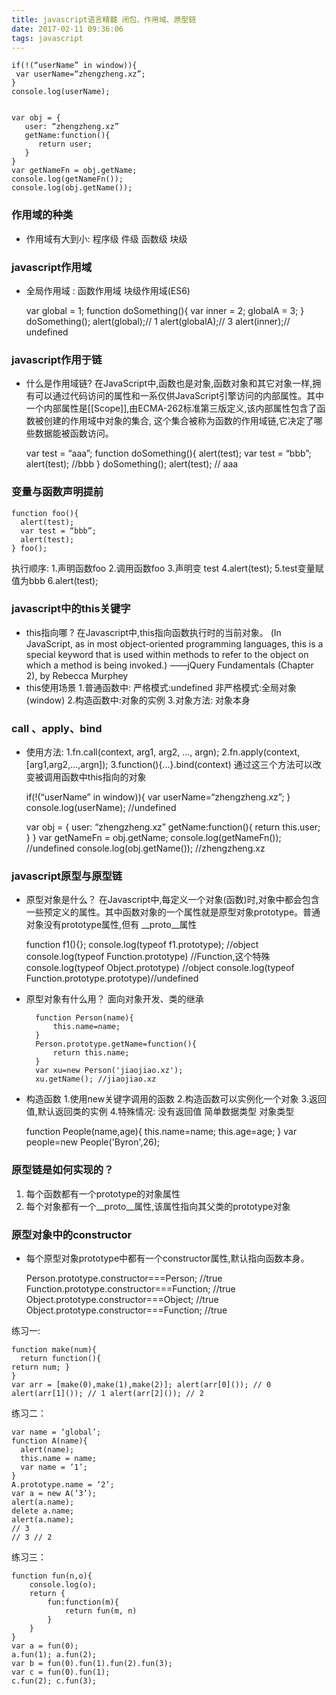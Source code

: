 ```yaml
---
title: javascript语言精髓 闭包、作用域、原型链
date: 2017-02-11 09:36:06
tags: javascript
---
```


    
    if(!(“userName” in window)){
     var userName=“zhengzheng.xz”;
    }
    console.log(userName);
    
    
    var obj = {
       user: “zhengzheng.xz”
       getName:function(){
          return user;
       }
    }
    var getNameFn = obj.getName;
    console.log(getNameFn());
    console.log(obj.getName());
    
    
<!--more-->
### 作用域的种类
* 作用域有大到小: 
    程序级
    件级
    函数级
    块级
    
### javascript作用域
* 全局作用域 :
    函数作用域 
    块级作用域(ES6)
    
        
    var global = 1;
    function doSomething(){
        var inner = 2;
        globalA = 3; 
    }
    doSomething();
    alert(global);// 1
    alert(globalA);// 3
    alert(inner);// undefined
    
    
### javascript作用于链
* 什么是作用域链?
在JavaScript中,函数也是对象,函数对象和其它对象一样,拥有可以通过代码访问的属性和一系仅供JavaScript引擎访问的内部属性。其中一个内部属性是[[Scope]],由ECMA-262标准第三版定义,该内部属性包含了函数被创建的作用域中对象的集合, 这个集合被称为函数的作用域链,它决定了哪些数据能被函数访问。
        

    var test = “aaa”;
    function doSomething(){
    alert(test);
    var test = “bbb”; alert(test); //bbb
    }
    doSomething();
    alert(test);
    // aaa
    

### 变量与函数声明提前


    function foo(){
      alert(test);
      var test = “bbb”;
      alert(test);
    } foo();
    

执行顺序:
1.声明函数foo
2.调用函数foo 
3.声明变 test
4.alert(test);
5.test变量赋值为bbb 
6.alert(test);

### javascript中的this关键字

* this指向哪 ?
在Javascript中,this指向函数执行时的当前对象。 (In JavaScript, as in most object-oriented programming
languages, this is a special keyword that is used within methods to refer to the object on which a method is being invoked.)
——jQuery Fundamentals (Chapter 2), by Rebecca Murphey
* this使用场景
1.普通函数中:
    严格模式:undefined
    非严格模式:全局对象(window)
2.构造函数中:对象的实例 
3.对象方法: 对象本身 

### call 、apply、bind
* 使用方法:
    1.fn.call(context, arg1, arg2, ..., argn); 
    2.fn.apply(context, [arg1,arg2,...,argn]); 
    3.function(){...}.bind(context)
通过这三个方法可以改变被调用函数中this指向的对象


    if(!(“userName” in window)){
     var userName=“zhengzheng.xz”;
    }
    console.log(userName);
    //undefined
    
    
    
    var obj = {
       user: “zhengzheng.xz”
       getName:function(){
          return this.user;
       }
    }
    var getNameFn = obj.getName;
    console.log(getNameFn());
    //undefined
    console.log(obj.getName());
    //zhengzheng.xz
    
    
### javascript原型与原型链
* 原型对象是什么？
在Javascript中,每定义一个对象(函数)时,对象中都会包含一些预定义的属性。其中函数对象的一个属性就是原型对象prototype。普通对象没有prototype属性,但有 __proto__属性

    
    function f1(){};
    console.log(typeof f1.prototype); //object
    console.log(typeof Function.prototype) //Function,这个特殊
    console.log(typeof Object.prototype) //object
    console.log(typeof Function.prototype.prototype)//undefined
    
* 原型对象有什么用？
面向对象开发、类的继承

        
        function Person(name){
            this.name=name;
        }
        Person.prototype.getName=function(){
            return this.name;
        }
        var xu=new Person('jiaojiao.xz');
        xu.getName(); //jiaojiao.xz
        
* 构造函数
1.使用new关键字调用的函数
2.构造函数可以实例化一个对象
3.返回值,默认返回类的实例 
4.特殊情况: 
    没有返回值
    简单数据类型 
    对象类型
    
    
     function People(name,age){
        this.name=name;
        this.age=age;
     } 
     var people=new People('Byron',26);
     
### 原型链是如何实现的？
1. 每个函数都有一个prototype的对象属性
2. 每个对象都有一个__proto__属性,该属性指向其父类的prototype对象

### 原型对象中的constructor
* 每个原型对象prototype中都有一个constructor属性,默认指向函数本身。

    
    Person.prototype.constructor===Person; //true
    Function.prototype.constructor===Function; //true
    Object.prototype.constructor===Object; //true
    Object.prototype.constructor===Function; //true
    
练习一:

    function make(num){
      return function(){
    return num; }
    }
    var arr = [make(0),make(1),make(2)]; alert(arr[0]()); // 0 alert(arr[1]()); // 1 alert(arr[2]()); // 2
    
练习二：

    var name = ‘global’;
    function A(name){
      alert(name);
      this.name = name;
      var name = ‘1’;
    }
    A.prototype.name = ‘2’;
    var a = new A(‘3’);
    alert(a.name);
    delete a.name;
    alert(a.name);
    // 3
    // 3 // 2
    
练习三：
   
    function fun(n,o){
        console.log(o);
        return {
            fun:function(m){
                return fun(m, n)
            }  
        }
    }
    var a = fun(0);
    a.fun(1); a.fun(2);
    var b = fun(0).fun(1).fun(2).fun(3);
    var c = fun(0).fun(1);
    c.fun(2); c.fun(3);